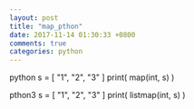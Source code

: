 ```yaml
---
layout: post
title: "map_pthon"
date: 2017-11-14 01:30:33 +0800
comments: true
categories: python
---
```


python
s = [ "1", "2", "3" ]
print( map(int, s) )

pthon3
s = [ "1", "2", "3" ]
print( listmap(int, s) )